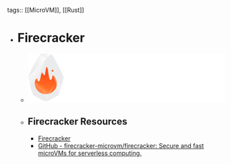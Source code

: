 tags:: [[MicroVM]], [[Rust]]

- # Firecracker
	- ![firecracker_microvm.png](../assets/firecracker_microvm_1711436672091_0.png)
	- ## Firecracker Resources
		- [Firecracker](https://firecracker-microvm.github.io/)
		- [GitHub - firecracker-microvm/firecracker: Secure and fast microVMs for serverless computing.](https://github.com/firecracker-microvm/firecracker)